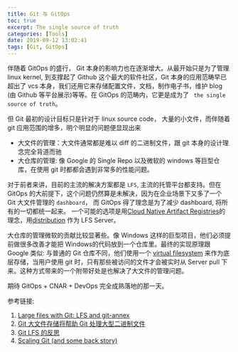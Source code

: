 ```yaml
---
title: Git 与 GitOps
toc: true
excerpt: The single source of truth
categories: [Tools]
date: 2019-09-12 13:02:41
tags: [Git, GitOps]
---
```


伴随着 GitOps 的盛行， Git 本身的影响力也在逐渐增大。从最开始只是为了管理 linux kernel, 到支撑起了 Github 这个最大的软件社区，Git 本身的应用范畴早已超出了 vcs 本身，我们还用它来存储配置文件，文档，制作电子书，维护 blog (由 Github 等平台展示)等等。在 GitOps 的范畴内，它更是成为了 ` the single source of truth`。



但 Git 最初的设计目标只是针对于 linux source code， 大量的小文件，而伴随着 git 应用范围的增多，明个明显的问题便显现出来

* 大文件的管理：大文件通常都是难以 diff 的二进制文件，跟 git 本身的设计理念完全背道而驰
* 大仓库的管理: 像 Google 的 Single Repo 以及微软的 windows 等巨型仓库，在使用 git 时都都会遇到非常多的性能问题。



对于前者来讲，目前的主流的解决方案都是 `LFS`, 主流的托管平台都支持。但在 GitOps 的大前提下，这个问题仍然算是未解决，因为在企业场景下又多了一个 Git 大文件管理的 `dashboard`， 而 GitOps 得了理念是为了减少 dashboard, 将所有的一切都统一起来。 一个可能的选项是用[Cloud Native Artifact Registries](https://yanhang.me/posts/cnar/)的理念，用[distribution](https://github.com/docker/distribution) 作为 LFS Server。

大仓库的管理微软的贡献比较显著些。像 Windows 这样的巨型项目，他们必须提前做很多改善才能把 Windows的代码放到一个仓库里。最终的实现原理跟 Google 类似: 与普通的 Git 仓库不同，他们使用一个 [virtual filesystem](https://vfsforgit.org/) 来作为底层存储，当用户使用 git 时，只有那些被访问的文件才会被实时从 Server pull 下来。这种方式带来的一个附带好处是也解决了大文件的管理问题。

期待 GitOps + CNAR + DevOps 完全成熟落地的那一天。



参考链接:

1. [Large files with Git: LFS and git-annex](https://lwn.net/Articles/774125/)
2. [Git 大文件存储将帮助 Git 处理大型二进制文件](https://www.infoq.cn/article/2015/04/github-large-file-storage)
3. [Git LFS 的反思](https://forcemz.net/git/2018/07/15/GitLFSRethinking/)
4. [Scaling Git (and some back story)](https://devblogs.microsoft.com/bharry/scaling-git-and-some-back-story/)




